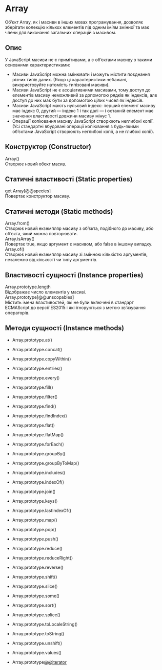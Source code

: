 # Array  

Об’єкт Array, як і масиви в інших мовах програмування, дозволяє зберігати колекцію кількох елементів під одним ім’ям змінної та має члени для виконання загальних операцій з масивом.

## Опис
У JavaScript масиви не є примітивами, а є об’єктами масиву з такими основними характеристиками:  
- Масиви JavaScript можна змінювати і можуть містити поєднання різних типів даних. (Якщо ці характеристики небажані, використовуйте натомість типізовані масиви).
- Масиви JavaScript не є асоціативними масивами, тому доступ до елементів масиву неможливий за допомогою рядків як індексів, але доступ до них має бути за допомогою цілих чисел як індексів.
- Масиви JavaScript мають нульовий індекс: перший елемент масиву має індекс 0, другий — індекс 1 і так далі — і останній елемент має значення властивості довжини масиву мінус 1.
- Операції копіювання масиву JavaScript створюють неглибокі копії. (Усі стандартні вбудовані операції копіювання з будь-якими об’єктами JavaScript створюють неглибокі копії, а не глибокі копії).

## Конструктор (Constructor)
Array()  
Створює новий обєкт масив.

## Статичні властивості (Static properties)
get Array[@@species]  
Повертає конструктор масиву.

## Статичні методи (Static methods)
Array.from()  
Створює новий екземпляр масиву з об’єкта, подібного до масиву, або об’єкта, який можна повторювати.  
Array.isArray()  
Повертає true, якщо аргумент є масивом, або false в іншому випадку.  
Array.of()  
Створює новий екземпляр масиву зі змінною кількістю аргументів, незалежно від кількості чи типу аргументів.  

## Властивості сущності (Instance properties)
Array.prototype.length  
Відображає число елементів у масиві.  
Array.prototype[@@unscopables]  
Містить імена властивостей, які не були включені в стандарт ECMAScript до версії ES2015 і які ігноруються з метою зв’язування операторів.  

## Методи сущності (Instance methods)
- Array.prototype.at()  

- Array.prototype.concat()  

- Array.prototype.copyWithin()  

- Array.prototype.entries()  

- Array.prototype.every()  

- Array.prototype.fill()  

- Array.prototype.filter()  

- Array.prototype.find()  

- Array.prototype.findIndex()  

- Array.prototype.flat()  

- Array.prototype.flatMap()  

- Array.prototype.forEach()  

- Array.prototype.groupBy()  

- Array.prototype.groupByToMap()  

- Array.prototype.includes()  

- Array.prototype.indexOf()  

- Array.prototype.join()  

- Array.prototype.keys()  

- Array.prototype.lastIndexOf()  

- Array.prototype.map()  

- Array.prototype.pop()  

- Array.prototype.push()  

- Array.prototype.reduce()  

- Array.prototype.reduceRight()  

- Array.prototype.reverse()  

- Array.prototype.shift()  

- Array.prototype.slice()  

- Array.prototype.some()  

- Array.prototype.sort()  

- Array.prototype.splice()  

- Array.prototype.toLocaleString()  

- Array.prototype.toString()  

- Array.prototype.unshift()  

- Array.prototype.values()  

- Array.prototype[@@iterator]()  
